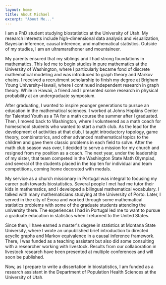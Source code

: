 ```yaml
---
layout: home
title: About Michael
excerpt: "About Me..."
---
```


I am a PhD student studying biostatistics at the University of Utah. My research interests include high-dimensional data analysis and visualization, Bayesian inference, causal inference, and mathematical statistics. Outside of my studies, I am an ultramarathoner and mountaineer.

My parents ensured that my siblings and I had strong foundations in mathematics. This led me to begin studies in pure mathematics at the University of Washington, where I particularly became fond of discrete mathematical modeling and was introduced to graph theory and Markov chains. I received a recruitment scholarship to finish my degree at Brigham Young University-Hawaii, where I continued independent research in graph theory. While in Hawaii, a friend and I presented some research in physical probability at an undergraduate symposium.

After graduating, I wanted to inspire younger generations to pursue an education in the mathematical sciences. I worked at Johns Hopkins Center for Talented Youth as a TA for a math course the summer after I graduated. Then, I moved back to Washington, where I volunteered as a math coach for homeschool students who wanted to start a math club. As the lead for the development of activities at that club, I taught introductory topology, game theory, combinatorics, and other advanced mathematical topics to the children and gave them classic problems in each field to solve. After the math club season was over, I decided to serve a mission for my church and resigned from my position as a coach. The next year, under the leadership of my sister, that team competed in the Washington State Math Olympiad, and several of the students placed in the top ten for individual and team competitions, coming home decorated with medals.

My service as a church missionary in Portugal was integral to focusing my career path towards biostatistics. Several people I met had me tutor their kids in mathematics, and I developed a bilingual mathematical vocabulary. I talked with many mathematicians studying at the University of Porto. Later, I served in the city of Évora and worked through some mathematical statistics problems with some of the graduate students attending the university there. The experiences I had in Portugal led me to want to pursue a graduate education in statistics when I returned to the United States.

Since then, I have earned a master's degree in statistics at Montana State University, where I wrote an unpublished brief introduction to directed acyclic graphs and Markov equivalence in a causal inference framework. There, I was funded as a teaching assistant but also did some consulting with a researcher working with livestock. Results from our collaboration in livestock research have been presented at multiple conferences and will soon be published.

Now, as I prepare to write a dissertation in biostatistics, I am funded as a research assistant in the Department of Population Health Sciences at the University of Utah.
